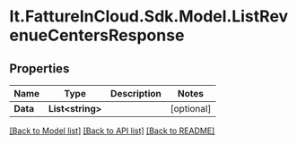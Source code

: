 # It.FattureInCloud.Sdk.Model.ListRevenueCentersResponse

## Properties

Name | Type | Description | Notes
------------ | ------------- | ------------- | -------------
**Data** | **List&lt;string&gt;** |  | [optional] 

[[Back to Model list]](../README.md#documentation-for-models) [[Back to API list]](../README.md#documentation-for-api-endpoints) [[Back to README]](../README.md)

